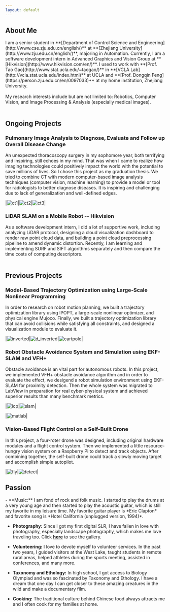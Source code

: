 ```yaml
---
layout: default
---
```


<h2 id="about">About Me </h2>
I am a senior student in **[Department of Control Science and Engineering](http://www.cse.zju.edu.cn/english/)** at **[Zhejiang University](http://www.zju.edu.cn/english/)**, majoring in Automation. Currently, I am a software development intern in Advanced Graphics and Vision Group at **[Hikvision](http://www.hikvision.com/en/)**. I used to work with **[Prof. Tao Gao](http://www.stat.ucla.edu/~taogao/)** in **[VCLA Lab](http://vcla.stat.ucla.edu/index.html)** at UCLA and **[Prof. Dongqin Feng](https://person.zju.edu.cn/en/0097033)** at my home institution, Zhejiang University.
<br> <br>
My research interests include but are not limited to: Robotics, Computer Vision, and Image Processing & Analysis (especially medical images).<br><br>

<h2 id="ongoing">Ongoing Projects </h2>

<h3>Pulmonary Image Analysis to Diagnose, Evaluate and Follow up Overall Disease Change</h3>
An unexpected thoracoscopy surgery in my sophomore year, both terrifying and inspiring, still echoes in my mind. That was when I came to realize how imaging technologies could positively impact the world with the potential to save millions of lives. So I chose this project as my graduation thesis. We tried to combine CT with modern computer-based image analysis techniques (computer vision, machine learning) to provide a model or tool for radiologists to better diagnose diseases. It is inspiring and challenging due to lack of generalization and well-defined edges.

|![ct1](../assets/img/ct1.png)|![ct2](../assets/img/ct2.png)|![ct3](../assets/img/ct3.png)|

<h3>LiDAR SLAM on a Mobile Robot -- Hikvision</h3>
As a software development intern, I did a lot of supportive work, including analyzing LiDAR protocol, designing a cloud visualization dashboard to render raw point cloud data, and building a point cloud preprocessing pipeline to amend dynamic distortion. Recently, I am learning and implementing SURF and SIFT algorithms separately and then compare the time costs of computing descriptors. 
<br> <br>


<h2 id="previous">Previous Projects </h2>
<h3>Model-Based Trajectory Optimization using Large-Scale Nonlinear Programming </h3>
In order to research on robot motion planning, we built a trajectory optimization library using IPOPT, a large-scale nonlinear optimizer, and physical engine Mujoco. Finally, we built a trajectory optimization library that can avoid collisions while satisfying all constraints, and designed a visualization module to evaluate it.

|![inverted](../assets/img/inverted.gif)|![d_inverted](../assets/img/d_inverted.gif)|![cartpole](../assets/img/cartpole.gif)|


<h3>Robot Obstacle Avoidance System and Simulation using EKF-SLAM and VFH+ </h3>
Obstacle avoidance is an vital part for autonomous robots. In this project, we implemented VFH+ obstacle avoidance algorithm and in order to evaluate the effect, we desigend a robot simulation environment using EKF-SLAM for proximity detection. Then the whole system was migrated to LabView in preparation for real cyber-physical system and achieved superior results than many benchmark metrics.

|![icp](../assets/img/icp.gif)|![slam](../assets/img/slam.gif)|

|![matlab](../assets/img/matlab.jpg)|


<h3>Vision-Based Flight Control on a Self-Built Drone </h3>
In this project, a four-roter drone was designed, including original hardware modules and a flight control system. Then we implemented a little resource-hungry vision system on a Raspberry Pi to detect and track objects. After combining together, the self-built drone could track a slowly moving target and accomplish simple autopilot.

|![fly](../assets/img/fly.gif)|![detect](../assets/img/detect.gif)|


<h2 id="interest">Passion </h2>
- **Music:**
I am fond of rock and folk music. I started tp play the drums at a very young age and then started to play the acoustic guitar, which is still my favorite in my leisure time. My favorite guitar player is *Eric Clapton* and favorite song is *Hotel California (unplugged version, 1994)*.

- **Photography:**
Since I got my first digital SLR, I have fallen in love with photography, especially landscape photography, which makes me love traveling too. Click **[here](./gallery.html)** to see the gallery.

- **Volunteering:**
I love to devote myself to volunteer services. In the past two years, I guided visitors at the West Lake, taught students in remote rural areas, helped athletes during the sports meeting, assisted in conferences, and many more.

- **Taxonomy and Ethology:**
In high school, I got access to Biology Olympiad and was so fascinated by Taxonomy and Ethology. I have a dream that one day I can get closer to these amazing creatures in the wild and make a documentary film.

- **Cooking:**
The traditional culture behind Chinese food always attracts me and I often cook for my families at home.
